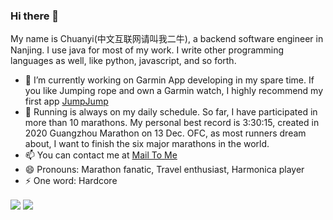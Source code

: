 ### Hi there 👋

My name is Chuanyi(中文互联网请叫我二牛), a backend software engineer in Nanjing. I use java for most of my work. I write other programming languages as well, like python, javascript, and so forth. 

- 🔭 I’m currently working on Garmin App developing in my spare time. If you like Jumping rope and own a Garmin watch, I highly recommend my first app [JumpJump](https://apps.garmin.com/en-US/apps/dc6ceca8-6ec6-49f2-b711-4ebc0d347177)
- 🌱 Running is always on my daily schedule. So far, I have participated in more than 10 marathons. My personal best record is 3:30:15, created in 2020 Guangzhou Marathon on 13 Dec. OFC, as most runners dream about, I want to finish the six major marathons in the world.
- 📫 You can contact me at [Mail To Me](mailto:chuanyi@88.com)
- 😄 Pronouns: Marathon fanatic, Travel enthusiast, Harmonica player
- ⚡ One word: Hardcore
<img align="center" src="https://github-readme-stats.vercel.app/api/top-langs?username=likenttt&hide=css&layout=compact" />
<img align="center" src="https://github-readme-stats.vercel.app/api?username=likenttt&show_icons=true&count_private=true&include_all_commits=true" />
